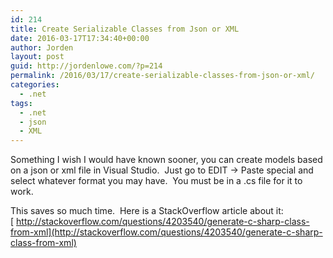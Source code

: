 ```yaml
---
id: 214
title: Create Serializable Classes from Json or XML
date: 2016-03-17T17:34:40+00:00
author: Jorden
layout: post
guid: http://jordenlowe.com/?p=214
permalink: /2016/03/17/create-serializable-classes-from-json-or-xml/
categories:
  - .net
tags:
  - .net
  - json
  - XML
---
```

Something I wish I would have known sooner, you can create models based on a json or xml file in Visual Studio.  Just go to EDIT -> Paste special and select whatever format you may have.  You must be in a .cs file for it to work.

This saves so much time.  Here is a StackOverflow article about it: [ http://stackoverflow.com/questions/4203540/generate-c-sharp-class-from-xml](http://stackoverflow.com/questions/4203540/generate-c-sharp-class-from-xml)